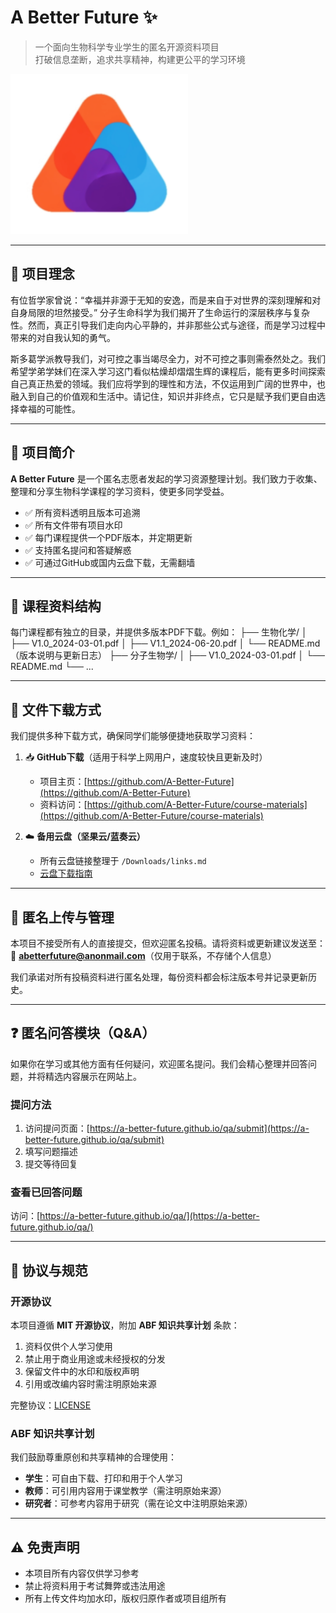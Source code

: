 # A Better Future ✨

> 一个面向生物科学专业学生的匿名开源资料项目  
> 打破信息垄断，追求共享精神，构建更公平的学习环境

![ABF Logo](logo.svg)

---

## 🌱 项目理念

有位哲学家曾说：“幸福并非源于无知的安逸，而是来自于对世界的深刻理解和对自身局限的坦然接受。” 分子生命科学为我们揭开了生命运行的深层秩序与复杂性。然而，真正引导我们走向内心平静的，并非那些公式与途径，而是学习过程中带来的对自我认知的勇气。

斯多葛学派教导我们，对可控之事当竭尽全力，对不可控之事则需泰然处之。我们希望学弟学妹们在深入学习这门看似枯燥却熠熠生辉的课程后，能有更多时间探索自己真正热爱的领域。我们应将学到的理性和方法，不仅运用到广阔的世界中，也融入到自己的价值观和生活中。请记住，知识并非终点，它只是赋予我们更自由选择幸福的可能性。

---

## 📁 项目简介

**A Better Future** 是一个匿名志愿者发起的学习资源整理计划。我们致力于收集、整理和分享生物科学课程的学习资料，使更多同学受益。

- ✅ 所有资料透明且版本可追溯
- ✅ 所有文件带有项目水印
- ✅ 每门课程提供一个PDF版本，并定期更新
- ✅ 支持匿名提问和答疑解惑
- ✅ 可通过GitHub或国内云盘下载，无需翻墙

---

## 📁 课程资料结构

每门课程都有独立的目录，并提供多版本PDF下载。例如：
├── 生物化学/
│   ├── V1.0_2024-03-01.pdf
│   ├── V1.1_2024-06-20.pdf
│   └── README.md（版本说明与更新日志）
├── 分子生物学/
│   ├── V1.0_2024-03-01.pdf
│   └── README.md
└── ...


---

## 🔄 文件下载方式

我们提供多种下载方式，确保同学们能够便捷地获取学习资料：

1. 📥 **GitHub下载**（适用于科学上网用户，速度较快且更新及时）
   - 项目主页：[https://github.com/A-Better-Future](https://github.com/A-Better-Future)
   - 资料访问：[https://github.com/A-Better-Future/course-materials](https://github.com/A-Better-Future/course-materials)

2. ☁️ **备用云盘（坚果云/蓝奏云）**
   - 所有云盘链接整理于 `/Downloads/links.md`
   - [云盘下载指南](Docs/cloud_downloads.md)

---

## 🔐 匿名上传与管理

本项目不接受所有人的直接提交，但欢迎匿名投稿。请将资料或更新建议发送至：  
📧 **abetterfuture@anonmail.com**（仅用于联系，不存储个人信息）

我们承诺对所有投稿资料进行匿名处理，每份资料都会标注版本号并记录更新历史。

---

## ❓ 匿名问答模块（Q&A）

如果你在学习或其他方面有任何疑问，欢迎匿名提问。我们会精心整理并回答问题，并将精选内容展示在网站上。

### 提问方法

1. 访问提问页面：[https://a-better-future.github.io/qa/submit](https://a-better-future.github.io/qa/submit)
2. 填写问题描述
3. 提交等待回复

### 查看已回答问题

访问：[https://a-better-future.github.io/qa/](https://a-better-future.github.io/qa/)

---

## 📜 协议与规范

### 开源协议

本项目遵循 **MIT 开源协议**，附加 **ABF 知识共享计划** 条款：

1. 资料仅供个人学习使用
2. 禁止用于商业用途或未经授权的分发
3. 保留文件中的水印和版权声明
4. 引用或改编内容时需注明原始来源

完整协议：[LICENSE](LICENSE)

### ABF 知识共享计划

我们鼓励尊重原创和共享精神的合理使用：

- **学生**：可自由下载、打印和用于个人学习
- **教师**：可引用内容用于课堂教学（需注明原始来源）
- **研究者**：可参考内容用于研究（需在论文中注明原始来源）

---

## ⚠️ 免责声明

- 本项目所有内容仅供学习参考
- 禁止将资料用于考试舞弊或违法用途
- 所有上传文件均加水印，版权归原作者或项目组所有


